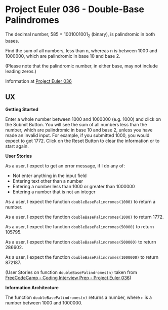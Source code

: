 # Project Euler 036 - Double-Base Palindromes

The decimal number, 585 = 1001001001<sub>2</sub> (binary), is palindromic in both bases.

Find the sum of all numbers, less than n, whereas n is between 1000 and 1000000, which are palindromic in base 10 and base 2.

(Please note that the palindromic number, in either base, may not include leading zeros.)

Information at [Project Euler 036](https://projecteuler.net/problem=36)

## UX

**Getting Started**

Enter a whole number between 1000 and 1000000 (e.g. 1000) and click on the Submit Button.
You will see the sum of all numbers less than the number, which are palindromic in base 10 and base 2, unless
you have made an invalid input.  For example, if you submitted 1000, you would expect to get 1772.
Click on the Reset Button to clear the information or to start again.

**User Stories**

As a user, I expect to get an error message, if I do any of:

- Not enter anything in the input field
- Entering text other than a number
- Entering a number less than 1000 or greater than 1000000
- Entering a number that is not an integer

As a user, I expect the function `doubleBasePalindromes(1000)` to return a number.

As a user, I expect the function `doubleBasePalindromes(1000)` to return 1772.

As a user, I expect the function `doubleBasePalindromes(50000)` to return 105795.

As a user, I expect the function `doubleBasePalindromes(500000)` to return 286602.

As a user, I expect the function `doubleBasePalindromes(1000000)` to return 872187.

(User Stories on function `doubleBasePalindromes(n)` 
taken from [FreeCodeCamp - Coding Interview Prep - Project Euler 036](https://www.freecodecamp.org/learn/coding-interview-prep/project-euler/problem-36-double-base-palindromes))

**Information Architecture**

The function `doubleBasePalindromes(n)` returns a number, where `n` is a number between 1000 and 1000000.

